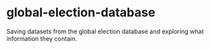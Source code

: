 # global-election-database
Saving datasets from the global election database and exploring what information they contain. 
